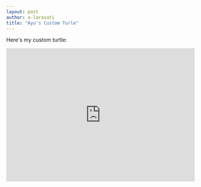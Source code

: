 ```yaml
---
layout: post
author: a-larasati
title: "Ayu's Custom Turle"
---
```


Here's my custom turtle:
<iframe src="https://trinket.io/embed/python/baa1c2cd67" width="100%" height="356" frameborder="0" marginwidth="0" marginheight="0" allowfullscreen></iframe>
